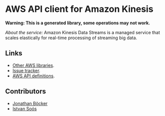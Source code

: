 # AWS API client for Amazon Kinesis

**Warning: This is a generated library, some operations may not work.**

*About the service:*
Amazon Kinesis Data Streams is a managed service that scales elastically for
real-time processing of streaming big data.

## Links

- [Other AWS libraries](https://github.com/agilord/aws_client/tree/master/generated).
- [Issue tracker](https://github.com/agilord/aws_client/issues).
- [AWS API definitions](https://github.com/aws/aws-sdk-js/tree/master/apis).

## Contributors

- [Jonathan Böcker](https://github.com/Schwusch)
- [Istvan Soós](https://github.com/isoos)

